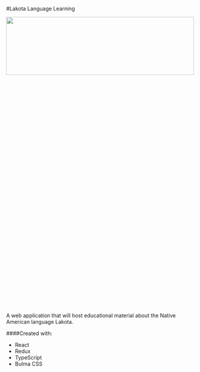 #Lakota Language Learning

<p align="center">
  <img width="100%" height="20%" src="https://upload.wikimedia.org/wikipedia/commons/thumb/9/98/Lakota_Beaded_Saddle_Belt_01.jpg/2880px-Lakota_Beaded_Saddle_Belt_01.jpg">
</p>

A web application that will host educational material about the Native American language Lakota.

####Created with:
- React
- Redux
- TypeScript
- Bulma CSS
